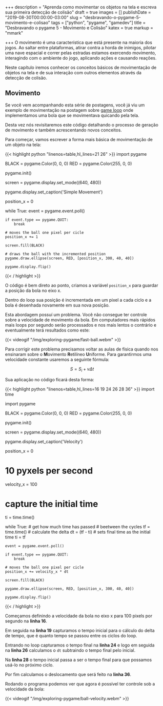 +++
description = "Aprenda como movimentar os objetos na tela e escreva sua primeira detecção de colisão"
draft = true
images = []
publishDate = "2019-08-30T00:00:00-03:00"
slug = "desbravando-o-pygame-5-movimento-e-colisao"
tags = ["python", "pygame", "gamedev"]
title = "Desbravando o pygame 5 - Movimento e Colisão"
katex = true
markup = "mmark"

+++
O movimento é uma característica que está presente na maioria dos jogos. Ao saltar entre plataformas, atirar contra a horda de inimigos, pilotar uma nave espacial e correr pelas estradas estamos exercendo movimento, interagindo com o ambiente do jogo, aplicando ações e causando reações.

Neste capítulo iremos conhecer os conceitos básicos de movimentação de objetos na tela e de sua interação com outros elementos através da detecção de colisão.

## Movimento

Se você vem acompanhando esta série de postagens, você já viu um exemplo de movimentação na postagem sobre [game loop](https://humberto.io/pt-br/blog/desbravando-o-pygame-3-game-loop/) onde implementamos uma bola que se movimentava quicando pela tela.

Desta vez nós revisitaremos este código detalhando o processo de geração de movimento e também acrescentando novos conceitos.

Para começar, vamos escrever a forma mais básica de movimentação de um objeto na tela:

{{< highlight python "linenos=table,hl_lines=21 26" >}}
import pygame

BLACK = pygame.Color(0, 0, 0)
RED = pygame.Color(255, 0, 0)

pygame.init()

screen = pygame.display.set_mode((640, 480))

pygame.display.set_caption('Simple Movement')

position_x = 0

while True:
event = pygame.event.poll()

    if event.type == pygame.QUIT:
        break
    
    # moves the ball one pixel per cicle
    position_x += 1
    
    screen.fill(BLACK)
    
    # draws the ball with the incremented position
    pygame.draw.ellipse(screen, RED, [position_x, 300, 40, 40])
    
    pygame.display.flip()
{{< / highlight >}}

O código é bem direto ao ponto, criamos a variável `position_x` para guardar a posição da bola no eixo x.

Dentro do loop sua posição é incrementada em um pixel a cada ciclo e a bola é desenhada novamente em sua nova posição.

Esta abordagem possuí um problema. Você não consegue ter controle sobre a velocidade de movimento da bola. Em computadores mais rápidos mais loops por segundo serão processados e nos mais lentos o contrário e eventualmente terá resultados como este:

{{< videogif "/img/exploring-pygame/fast-ball.webm" >}}

Para corrigir este problema precisamos voltar as aulas de física quando nos ensinaram sobre o **M**ovimento **R**etilíneo **U**niforme. Para garantirmos uma velocidade constante usaremos a seguinte fórmula:

$$S = S_{i} + v \Delta t$$

Sua aplicação no código ficará desta forma:

{{< highlight python "linenos=table,hl_lines=16 19 24 26 28 36" >}}
import time

import pygame

BLACK = pygame.Color(0, 0, 0)
RED = pygame.Color(255, 0, 0)

pygame.init()

screen = pygame.display.set_mode((640, 480))

pygame.display.set_caption('Velocity')

position_x = 0
# 10 pyxels per second
velocity_x = 100

# capture the initial time
ti = time.time()

while True:
    # get how much time has passed
    # beetween the cycles
    tf = time.time()
    # calculate the delta
    dt = (tf - ti)
    # sets final time as the initial time
    ti = tf

    event = pygame.event.poll()

    if event.type == pygame.QUIT:
        break

    # moves the ball one pixel per cicle
    position_x += velocity_x * dt

    screen.fill(BLACK)

    pygame.draw.ellipse(screen, RED, [position_x, 300, 40, 40])

    pygame.display.flip()
{{< / highlight >}}

Começamos definindo a velocidade da bola no eixo x para 100 pixels por segundo na **linha 16**.

Em seguida na **linha 19** capturamos o tempo inicial para o cálculo do delta de tempo, que é quanto tempo se passou entre os ciclos do loop.

Entrando no loop capturamos o tempo final na **linha 24** e logo em seguida na **linha 26** calculamos o `dt` subtraindo o tempo final pelo inicial.

Na **linha 28** o tempo inicial passa a ser o tempo final para que possamos usá-lo no próximo ciclo.

Por fim calculamos o deslocamento que será feito na **linha 36**.

Rodando o programa podemos ver que agora é possível ter controle sob a velocidade da bola:

{{< videogif "/img/exploring-pygame/ball-velocity.webm" >}}
